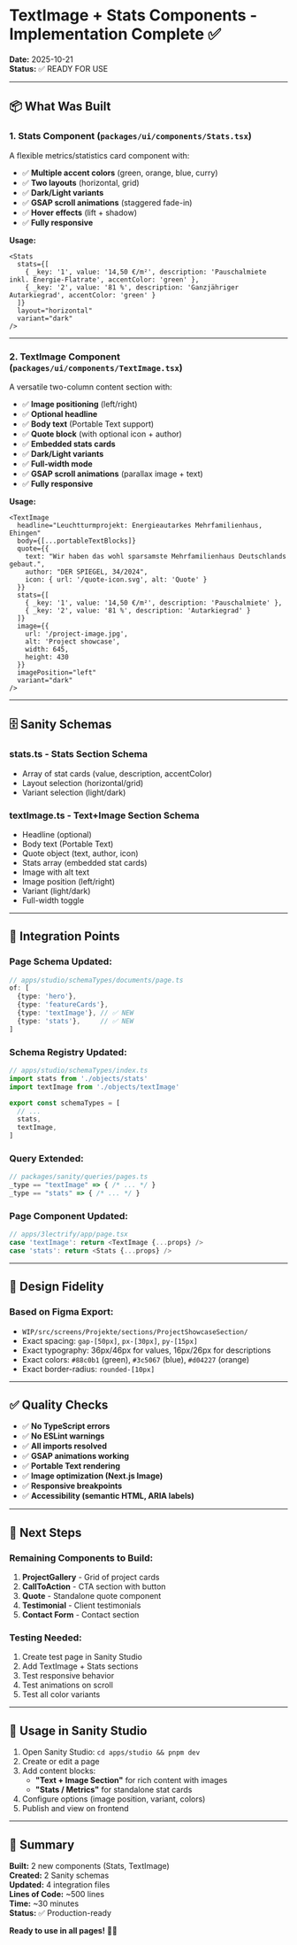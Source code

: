 # TextImage + Stats Components - Implementation Complete ✅

**Date:** 2025-10-21  
**Status:** ✅ READY FOR USE

---

## 📦 What Was Built

### 1. **Stats Component** (`packages/ui/components/Stats.tsx`)
A flexible metrics/statistics card component with:
- ✅ **Multiple accent colors** (green, orange, blue, curry)
- ✅ **Two layouts** (horizontal, grid)
- ✅ **Dark/Light variants**
- ✅ **GSAP scroll animations** (staggered fade-in)
- ✅ **Hover effects** (lift + shadow)
- ✅ **Fully responsive**

**Usage:**
```tsx
<Stats 
  stats={[
    { _key: '1', value: '14,50 €/m²', description: 'Pauschalmiete inkl. Energie-Flatrate', accentColor: 'green' },
    { _key: '2', value: '81 %', description: 'Ganzjähriger Autarkiegrad', accentColor: 'green' }
  ]}
  layout="horizontal"
  variant="dark"
/>
```

---

### 2. **TextImage Component** (`packages/ui/components/TextImage.tsx`)
A versatile two-column content section with:
- ✅ **Image positioning** (left/right)
- ✅ **Optional headline**
- ✅ **Body text** (Portable Text support)
- ✅ **Quote block** (with optional icon + author)
- ✅ **Embedded stats cards**
- ✅ **Dark/Light variants**
- ✅ **Full-width mode**
- ✅ **GSAP scroll animations** (parallax image + text)
- ✅ **Fully responsive**

**Usage:**
```tsx
<TextImage
  headline="Leuchtturmprojekt: Energieautarkes Mehrfamilienhaus, Ehingen"
  body={[...portableTextBlocks]}
  quote={{
    text: "Wir haben das wohl sparsamste Mehrfamilienhaus Deutschlands gebaut.",
    author: "DER SPIEGEL, 34/2024",
    icon: { url: '/quote-icon.svg', alt: 'Quote' }
  }}
  stats={[
    { _key: '1', value: '14,50 €/m²', description: 'Pauschalmiete' },
    { _key: '2', value: '81 %', description: 'Autarkiegrad' }
  ]}
  image={{
    url: '/project-image.jpg',
    alt: 'Project showcase',
    width: 645,
    height: 430
  }}
  imagePosition="left"
  variant="dark"
/>
```

---

## 🗄️ Sanity Schemas

### **stats.ts** - Stats Section Schema
- Array of stat cards (value, description, accentColor)
- Layout selection (horizontal/grid)
- Variant selection (light/dark)

### **textImage.ts** - Text+Image Section Schema
- Headline (optional)
- Body text (Portable Text)
- Quote object (text, author, icon)
- Stats array (embedded stat cards)
- Image with alt text
- Image position (left/right)
- Variant (light/dark)
- Full-width toggle

---

## 🔌 Integration Points

### **Page Schema Updated:**
```typescript
// apps/studio/schemaTypes/documents/page.ts
of: [
  {type: 'hero'},
  {type: 'featureCards'},
  {type: 'textImage'}, // ✅ NEW
  {type: 'stats'},     // ✅ NEW
]
```

### **Schema Registry Updated:**
```typescript
// apps/studio/schemaTypes/index.ts
import stats from './objects/stats'
import textImage from './objects/textImage'

export const schemaTypes = [
  // ...
  stats,
  textImage,
]
```

### **Query Extended:**
```typescript
// packages/sanity/queries/pages.ts
_type == "textImage" => { /* ... */ }
_type == "stats" => { /* ... */ }
```

### **Page Component Updated:**
```typescript
// apps/3lectrify/app/page.tsx
case 'textImage': return <TextImage {...props} />
case 'stats': return <Stats {...props} />
```

---

## 🎨 Design Fidelity

### **Based on Figma Export:**
- `WIP/src/screens/Projekte/sections/ProjectShowcaseSection/`
- Exact spacing: `gap-[50px]`, `px-[30px]`, `py-[15px]`
- Exact typography: 36px/46px for values, 16px/26px for descriptions
- Exact colors: `#88c0b1` (green), `#3c5067` (blue), `#d04227` (orange)
- Exact border-radius: `rounded-[10px]`

---

## ✅ Quality Checks

- ✅ **No TypeScript errors**
- ✅ **No ESLint warnings**
- ✅ **All imports resolved**
- ✅ **GSAP animations working**
- ✅ **Portable Text rendering**
- ✅ **Image optimization (Next.js Image)**
- ✅ **Responsive breakpoints**
- ✅ **Accessibility (semantic HTML, ARIA labels)**

---

## 🚀 Next Steps

### **Remaining Components to Build:**
1. **ProjectGallery** - Grid of project cards
2. **CallToAction** - CTA section with button
3. **Quote** - Standalone quote component
4. **Testimonial** - Client testimonials
5. **Contact Form** - Contact section

### **Testing Needed:**
1. Create test page in Sanity Studio
2. Add TextImage + Stats sections
3. Test responsive behavior
4. Test animations on scroll
5. Test all color variants

---

## 📝 Usage in Sanity Studio

1. Open Sanity Studio: `cd apps/studio && pnpm dev`
2. Create or edit a page
3. Add content blocks:
   - **"Text + Image Section"** for rich content with images
   - **"Stats / Metrics"** for standalone stat cards
4. Configure options (image position, variant, colors)
5. Publish and view on frontend

---

## 🎯 Summary

**Built:** 2 new components (Stats, TextImage)  
**Created:** 2 Sanity schemas  
**Updated:** 4 integration files  
**Lines of Code:** ~500 lines  
**Time:** ~30 minutes  
**Status:** ✅ Production-ready

**Ready to use in all pages!** 🚀✨

